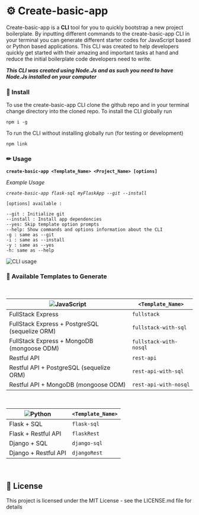 # ⚙ Create-basic-app

Create-basic-app is a **CLI** tool for you to quickly bootstrap a new project  boilerplate. By inputting different commands to the create-basic-app CLI in your terminal you can generate different starter codes for JavaScript based or Python based applications. This CLI was created to help developers quickly get started with their amazing and important tasks at hand and reduce the initial boilerplate code developers need to write.

***This CLI was created using Node.Js and as such you need to have Node.Js installed on your computer***


### 🔧 Install 
To use the create-basic-app CLI clone the github repo and in your terminal change directory into the cloned repo. To install the CLI globally run

```npm i -g```

To run the CLI without installing globally run (for testing or development)

```npm link```

### ✏ Usage 

**`create-basic-app <Template_Name> <Project_Name> [options]`** 

*Example Usage*

*`create-basic-app flask-sql myFlaskApp --git --install`*

```
[options] available :

--git : Initialize git 
--install : Install app dependencies
--yes: Skip template option prompts
--help: Show commands and options information about the CLI
-g : same as --git
-i : same as --install
-y : same as --yes
-h: same as --help

```

![CLI usage](project.gif?raw=true)


### 📒 Available Templates to Generate  
<br>

| ![JavaScript](https://img.shields.io/badge/javascript%20-%23323330.svg?&style=for-the-badge&logo=javascript&logoColor=%23F7DF1E)  | `<Template_Name>`|
| ------------- | ------------- |
| FullStack Express  | `fullstack`  |
| FullStack Express + PostgreSQL (sequelize ORM) | `fullstack-with-sql`  |
| FullStack Express + MongoDB (mongoose ODM) | `fullstack-with-nosql`  |
| Restful API  | `rest-api`  |
| Restful API + PostgreSQL (sequelize ORM) | `rest-api-with-sql`  |
| Restful API + MongoDB (mongoose ODM) | `rest-api-with-nosql`  |

<br>

| ![Python](https://img.shields.io/badge/python%20-%2314354C.svg?&style=for-the-badge&logo=python&logoColor=white) | `<Template_Name>`|
| ------------- | ------------- |
| Flask + SQL  | `flask-sql`  |
| Flask + Restful API  | `flaskRest`  |
| Django + SQL  | `django-sql`  |
| Django + Restful API  | `djangoRest`  |
  

<br>

## 📜 License

This project is licensed under the MIT License - see the LICENSE.md file for details
